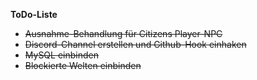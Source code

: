 **ToDo-Liste**
- ~~Ausnahme-Behandlung für Citizens Player-NPC~~
- ~~Discord-Channel erstellen und Github-Hook einhaken~~
- ~~MySQL einbinden~~
- ~~Blockierte Welten einbinden~~
